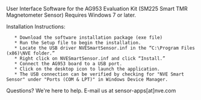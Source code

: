 User Interface Software for the AG953 Evaluation Kit (SM225 Smart TMR Magnetometer Sensor) Requires Windows 7 or later.

Installation Instructions:

       * Download the software installation package (exe file)
       * Run the Setup file to begin the installation.
       * Locate the USB driver NVESmartSensor.inf in the “C:\Program Files (x86)\NVE folder.”
       * Right click on NVESmartSensor.inf and click “Install.”
       * Connect the AG953 board to a USB port.
       * Click on the desktop icon to launch the application.
       * The USB connection can be verified by checking for "NVE Smart Sensor" under "Ports (COM & LPT)" in Windows Device Manager.

Questions? We're here to help. E-mail us at sensor-apps[at]nve.com

